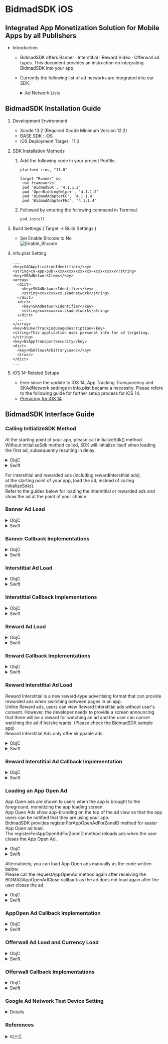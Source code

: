# BidmadSDK iOS
## Integrated App Monetization Solution for Mobile Apps by all Publishers

- Introduction
    - BidmadSDK offers Banner · Interstitial · Reward Video · Offerwall ad types. This document provides an instruction on integrating BidmadSDK into your app.
    - Currently the following list of ad networks are integrated into our SDK.
        <details markdown="1">
        <summary>Ad Network Lists</summary>
        <br>
        
        - Google Manager (Banner, Interstitial, Reward Video)
        - Google Admob (Banner, Interstitial, Reward Video, Rewarded Interstitial, App Open)
        - Pangle (Banner, Interstitial, Reward Video)
        - AppLovin (Reward Video)
        - UnityAds (Reward Video, Banner)
        - Facebook Audience Network (Banner, Interstitial, Reward Video)
        - AdColony (Banner, Interstitial, Reward Video)
        - ADOPAtom (Interstitial, Reward Video)
        - AdFit (Banner)
        - Tapjoy (Offerwall)
        - Fyber (Banner, Interstitial, Reward Video)
        </details>
        
## BidmadSDK Installation Guide

1. Development Environment
    - Xcode 13.2 (Required Xcode Minimum Version 12.2)
    - BASE SDK : iOS
    - iOS Deployment Target : 11.0
2. SDK Installation Methods<br>
    1. Add the following code in your project Podfile.

        ```
        platform :ios, "11.0"

        target "Runner" do
         use_frameworks!
         pod 'BidmadSDK', '4.1.1.2'
         pod 'OpenBiddingHelper', '4.1.1.2'
         pod 'BidmadAdapterFC', '4.1.1.4'
         pod 'BidmadAdapterFNC', '4.1.1.4'
        ```

    2. Followed by entering the following command in Terminal.

        ```
        pod install
        ```

3. Build Settings ( Target → Build Settings )<br>
    - Set Enable Bitcode to No<br>
        ![Enable_Bitcode](https://i.imgur.com/aXOBmr1.png)<br>
4. info.plist Setting

    ```
    ...
    <key>GADApplicationIdentifier</key> 
    <string>ca-app-pub-xxxxxxxxxxxxxxxx~xxxxxxxxxx</string>
    <key>SKAdNetworkItems</key>
    <array>
      <dict>
        <key>SKAdNetworkIdentifier</key>
        <string>xxxxxxxxxx.skadnetwork</string>
      </dict>
      <dict>
        <key>SKAdNetworkIdentifier</key>
        <string>xxxxxxxxxx.skadnetwork</string>
      </dict>
      ...
    </array>
    <key>NSUserTrackingUsageDescription</key>
    <string>This application uses personal info for ad targeting.</string>
    <key>NSAppTransportSecurity</key> 
    <dict>
      <key>NSAllowsArbitraryLoads</key> 
      <true/> 
    </dict>
    ...
    ```
    
5. iOS 14-Related Setups
    - Ever since the update to iOS 14, App Tracking Transparency and SKAdNetwork settings in info.plist became a necessity. Please refere to the following guide for further setup process for iOS 14.
    - [Preparing for iOS 14](https://github.com/bidmad/Bidmad-iOS/wiki/Preparing-for-iOS-14%5BENG%5D)

## BidmadSDK Interface Guide

### Calling InitializeSDK Method
At the starting point of your app, please call initializeSdk() method. <br>
Without initializeSdk method called, SDK will initialize itself when loading the first ad, subsequently resulting in delay. <br>

<details markdown="1">
<summary>ObjC</summary>
<br>
 
```
[BidmadCommon initializeSdk];
```
</details>

<details markdown="1">
<summary>Swift</summary>
<br>

```
BidmadCommon.initializeSdk()
```
</details>

For interstitial and rewarded ads (including rewardInterstitial ads), <br>
at the starting point of your app, load the ad, instead of calling initializeSdk(). <br>
Refer to the guides below for loading the interstitial or rewarded ads and show the ad at the point of your choice.


### Banner Ad Load

<details markdown="1">
<summary>ObjC</summary>
<br>

```
@import OpenBiddingHelper;

@interface BannerViewController : UIViewController<BIDMADOpenBiddingBannerDelegate> {
    BidmadBannerAd *bannerAd;
}
__weak IBOutlet UIView *bannerContainer;
@end

@implementation BannerViewController

- (void)viewDidLoad {

    // Please set the Zone ID before calling a banner ad.
    NSString *zoneID = @"XXXXXXXX-XXXX-XXXX-XXXX-XXXXXXXXXXXX";
    bannerAd = [[BidmadBannerAd alloc] initWith:self containerView:self.BannerContainer zoneID:zoneID];
    bannerAd.delegate = self;
    [bannerAd setRefreshInterval:[@60 integerValue]];
    
    [bannerAd load];
}
```
</details>

<details markdown="1">
<summary>Swift</summary>
<br>

```
import OpenBiddingHelper

class BannerController: UIViewController, BIDMADOpenBiddingBannerDelegate {
  var banner: BidmadBannerAd
  var bannerContainer: UIView

  override func viewDidLoad() {
  
    let zoneID = "XXXXXXXX-XXXX-XXXX-XXXX-XXXXXXXXXXXX"
    let banner = BidmadBannerAd(with: self, containerView: bannerContainer, zoneID: zoneID)
    banner.delegate = self
    banner.setRefreshInterval(60)
    
    banner.load()
  }
}
```
</details>

### Banner Callback Implementations

<details markdown="1">
<summary>ObjC</summary>
<br>

```
- (void)BIDMADOpenBiddingBannerLoad:(OpenBiddingBanner *)core {
    NSLog(@"Load");
}

- (void)BIDMADOpenBiddingBannerClick:(OpenBiddingBanner *)core {
    NSLog(@"Click");
}

- (void)BIDMADOpenBiddingBannerAllFail:(OpenBiddingBanner *)core {
    NSLog(@"All Fail");
}

- (void)BIDMADOpenBiddingBannerClosed:(OpenBiddingBanner *)core {
    NSLog(@"Closed");
}
```
</details>

<details markdown="1">
<summary>Swift</summary>
<br>

```
public func bidmadOpenBiddingBannerLoad(_ core: OpenBiddingBanner!) {
    print("Load")
}

public func bidmadOpenBiddingBannerClick(_ core: OpenBiddingBanner!) {
    print("Click")
}

public func bidmadOpenBiddingBannerClosed(_ core: OpenBiddingBanner!) {
    print("Closed")
}

public func bidmadOpenBiddingBannerAllFail(_ core: OpenBiddingBanner!) {
    print("AllFail")
}
```
</details>

### Interstitial Ad Load

<details markdown="1">
<summary>ObjC</summary>
<br>

```
@import OpenBiddingHelper;

@interface InterstitialViewController () <BIDMADOpenBiddingInterstitialDelegate> {
    BidmadInterstitialAd *interstitialAd;
}
@end

@implementation InterstitialViewController
- (void)viewDidLoad {
    
    NSString *zoneID = @"xxxxxxxx-xxxx-xxxx-xxxx-xxxxxxxxxxxx";
    interstitialAd = [[BidmadInterstitialAd alloc] initWith:self zoneID:zoneID];
    [interstitialAd setDelegate: self];
}

-(void)loadAd {
    [interstitialAd load];
   
}
...
-(void)showAd {
    if ([interstitialAd isLoaded])
        [interstitialAd show];
}
```
</details>

<details markdown="1">
<summary>Swift</summary>
<br>

```
import OpenBiddingHelper

class InterstitialController: UIViewController, BIDMADOpenBiddingInterstitialDelegate {
  var interstitialAd: BidmadInterstitialAd
   
  override func viewDidLoad() {
    let zoneID = "xxxxxxxx-xxxx-xxxx-xxxx-xxxxxxxxxxxx"
    interstitialAd = BidmadInterstitialAd(with: self, zoneID: zoneID)
    interstitialAd.delegate = self
  }
  
  func loadAd() {
      interstitialAd.load()
  }

  func showAd() {
    if interstitialAd.isLoaded() {
        interstitialAd.show()
    }
  }
}
```
</details>

### Interstitial Callback Implementations

<details markdown="1">
<summary>ObjC</summary>
<br>

```
- (void)BIDMADOpenBiddingInterstitialLoad:(OpenBiddingInterstitial *)core {
    NSLog(@"Load");
}

- (void)BIDMADOpenBiddingInterstitialShow:(OpenBiddingInterstitial *)core {
    NSLog(@"Show");
}

- (void)BIDMADOpenBiddingInterstitialClose:(OpenBiddingInterstitial *)core {
    NSLog(@"Close");
}

- (void)BIDMADOpenBiddingInterstitialAllFail:(OpenBiddingInterstitial *)core {
    NSLog(@"AllFail");
}
```
</details>

<details markdown="1">
<summary>Swift</summary>
<br>

```
public func bidmadOpenBiddingInterstitialLoad(_ core: OpenBiddingInterstitial!) {
    print("Load")
}

public func bidmadOpenBiddingInterstitialShow(_ core: OpenBiddingInterstitial!) {
    print("Show")
}

public func bidmadOpenBiddingInterstitialClose(_ core: OpenBiddingInterstitial!) {
    print("Close")
}

public func bidmadOpenBiddingInterstitialAllFail(_ core: OpenBiddingInterstitial!) {
    print("AllFail")
}
```
</details>

### Reward Ad Load

<details markdown="1">
<summary>ObjC</summary>
<br>

```
@import OpenBiddingHelper;

@interface RewardViewController () <BIDMADOpenBiddingRewardVideoDelegate> {
    BidmadRewardAd *rewardAd;
}
@end

@implementation RewardViewController

- (void)viewDidLoad {
    
    NSString *zoneID = @"xxxxxxxx-xxxx-xxxx-xxxx-xxxxxxxxxxxx";
    rewardAd = [[BidmadRewardAd alloc] initWith:self zoneID:zoneID];
    rewardAd.delegate = self;
}

-(void)loadReward {
    [rewardAd load];
}
   

-(void)showReward {
    if ([rewardAd isLoaded])
        [rewardAd show];
}
```
</details>

<details markdown="1">
<summary>Swift</summary>
<br>

```
import OpenBiddingHelper

class RewardVideoController: UIViewController, BIDMADOpenBiddingRewardVideoDelegate {
  var rewardAd: BidmadRewardAd

  override func viewDidLoad() {
    let zoneID = "xxxxxxxx-xxxx-xxxx-xxxx-xxxxxxxxxxxx"
    rewardAd = BidmadRewardAd(with: self, zoneID: zoneID)
    rewardAd.delegate = self
  }
  
  func loadAd() {
    rewardAd.load()
  }

  func showAd() {
    if rewardAd.isLoaded() {
        rewardAd.show()
    }
  }
  ...
}
```
</details>

### Reward Callback Implementations

<details markdown="1">
<summary>ObjC</summary>
<br>

```
- (void)BIDMADOpenBiddingRewardSkipped:(OpenBiddingRewardVideo *)core {
    NSLog(@"Skipped");
}

- (void)BIDMADOpenBiddingRewardVideoLoad:(OpenBiddingRewardVideo *)core {
    NSLog(@"Load");
}

- (void)BIDMADOpenBiddingRewardVideoShow:(OpenBiddingRewardVideo *)core {
    NSLog(@"Show");
}

- (void)BIDMADOpenBiddingRewardVideoClick:(OpenBiddingRewardVideo *)core {
    NSLog(@"Click");
}

- (void)BIDMADOpenBiddingRewardVideoClose:(OpenBiddingRewardVideo *)core {
    NSLog(@"Close");
}

- (void)BIDMADOpenBiddingRewardVideoSucceed:(OpenBiddingRewardVideo *)core {
    NSLog(@"Success");
}

- (void)BIDMADOpenBiddingRewardVideoAllFail:(OpenBiddingRewardVideo *)core {
    NSLog(@"All Fail");
}
```
</details>

<details markdown="1">
<summary>Swift</summary>
<br>

```
public func bidmadOpenBiddingRewardSkipped(_ core: OpenBiddingRewardVideo!) {
    print("Skipped")
}

public func bidmadOpenBiddingRewardVideoLoad(_ core: OpenBiddingRewardVideo!) {
    print("VideoLoad")
}

public func bidmadOpenBiddingRewardVideoShow(_ core: OpenBiddingRewardVideo!) {
    print("VideoShow")
}

public func bidmadOpenBiddingRewardVideoClick(_ core: OpenBiddingRewardVideo!) {
    print("VideoClick")
}

public func bidmadOpenBiddingRewardVideoClose(_ core: OpenBiddingRewardVideo!) {
    print("VideoClose")
}

public func bidmadOpenBiddingRewardVideoSucceed(_ core: OpenBiddingRewardVideo!) {
    print("VideoSucceed")
}

public func bidmadOpenBiddingRewardVideoAllFail(_ core: OpenBiddingRewardVideo!) {
    print("VideoAllFail")
}
```
</details>

### Reward Interstitial Ad Load

Reward Interstitial is a new reward-type advertising format that can provide rewarded ads when switching between pages in an app.<br>
Unlike Reward ads, users can view Reward Interstitial ads without user's consent. However,  the developer needs to provide a screen announcing that there will be a reward for watching an ad and the user can cancel watching the ad if he/she wants. (Please check the BidmadSDK sample app)<br>
Reward Interstitial Ads only offer skippable ads.<br>

<details markdown="1">
<summary>ObjC</summary>
<br>

```
@import OpenBiddingHelper;

@interface RewardInterstitialViewController : UIViewController<BIDMADRewardInterstitialDelegate>
···
@end

@implementation RewardInterstitialViewController {
    BidmadRewardInterstitialAd *rewardInterstitialAd;
}

- (void)viewDidLoad {
    rewardInterstitialAd = [[BidmadRewardInterstitialAd alloc] initWith:self zoneID:@"xxxxxxxx-xxxx-xxxx-xxxx-xxxxxxxxxxxx"];
    rewardInterstitialAd.delegate = self;
    [rewardInterstitialAd load];
}

- (void)adShow {
    if (rewardInterstitialAd.isLoaded) {
        [rewardInterstitialAd show];
    }
}
···
@
```
</details>

<details markdown="1">
<summary>Swift</summary>
<br>

```
import OpenBiddingHelper

class RewardInterstitialViewController: UIViewController, OpenBiddingRewardInterstitialDelegate {
    var rewardInterstititial: BidmadRewardInterstitialAd!
    
    override func viewDidLoad() {
        super.viewDidLoad()
        
        let zoneID = "xxxxxxxx-xxxx-xxxx-xxxx-xxxxxxxxxxxx"
        rewardInterstitialAd = BidmadRewardInterstitialAd(with: self, zoneID: zoneID)
        rewardInterstitialAd.delegate = self
        rewardInterstitialAd.load()
    }
    
    func adShow() {
        if rewardInterstitialAd.isLoaded() {
            rewardInterstitialAd.show()
        }
    }
}
```
</details>

### Reward Interstitial Ad Callback Implementation<br>

<details markdown="1">
<summary>ObjC</summary>
<br>

```
- (void)OpenBiddingRewardInterstitialLoad:(OpenBiddingRewardInterstitial *)core {
    NSLog(@"Load");
}

- (void)OpenBiddingRewardInterstitialShow:(OpenBiddingRewardInterstitial *)core {
    NSLog(@"Show");
}

- (void)OpenBiddingRewardInterstitialClick:(OpenBiddingRewardInterstitial *)core {
    NSLog(@"Click");
}

- (void)OpenBiddingRewardInterstitialClose:(OpenBiddingRewardInterstitial *)core {
    NSLog(@"Close");
}

- (void)OpenBiddingRewardInterstitialSkipped:(OpenBiddingRewardInterstitial *)core {
    NSLog(@"Skipped");
}

- (void)OpenBiddingRewardInterstitialSuccess:(OpenBiddingRewardInterstitial *)core {
    NSLog(@"Success");
}

- (void)OpenBiddingRewardInterstitialAllFail:(OpenBiddingRewardInterstitial *)core {
    NSLog(@"All Fail");
}
```
</details>

<details markdown="1">
<summary>Swift</summary>
<br>

```
public func openBiddingRewardInterstitialLoad(_ core: OpenBiddingRewardInterstitial!) {
    print("Load")
}

public func openBiddingRewardInterstitialShow(_ core: OpenBiddingRewardInterstitial!) {
    print("Show")
}

public func openBiddingRewardInterstitialClick(_ core: OpenBiddingRewardInterstitial!) {
    print("Click")
}

public func openBiddingRewardInterstitialClose(_ core: OpenBiddingRewardInterstitial!) {
    print("Close")
}

public func openBiddingRewardInterstitialSkipped(_ core: OpenBiddingRewardInterstitial!) {
    print("Skipped")
}

public func openBiddingRewardInterstitialSuccess(_ core: OpenBiddingRewardInterstitial!) {
    print("Success")
}

public func openBiddingRewardInterstitialAllFail(_ core: OpenBiddingRewardInterstitial!) {
    print("AllFail")
}
```

</details>

### Loading an App Open Ad
App Open ads are shown to users when the app is brought to the foreground, monetizing the app loading screen.<br>
App Open Ads show app-branding on the top of the ad view so that the app users can be notified that they are using your app.<br>
BidmadSDK provides registerForAppOpenAdForZoneID method for easier App Open ad load.<br>
The registerForAppOpenAdForZoneID method reloads ads when the user closes the App Open Ad.<br>

<details markdown="1">
<summary>ObjC</summary>
<br>

```
@import OpenBiddingHelper;

@interface AppDelegate () <OpenBiddingAppOpenAdDelegate>
···
@end

@implementation AppDelegate {
    BidmadAppOpenAd *appOpenAd;
}

- (BOOL)application:(UIApplication *)application didFinishLaunchingWithOptions:(NSDictionary *)launchOptions {
    self->appOpenAd = [[BidmadAppOpenAd alloc] initWith:self.window.rootViewController zoneID:@"xxxxxxxx-xxxx-xxxx-xxxx-xxxxxxxxxxxx"];
    [self->appOpenAd setDelegate: self];
    
    return YES;
}

- (void)cancelAppOpenAd {
    // If you no longer wish to load App Open ads, please deregister by calling the following method.
    if (self->appOpenAd != nil) {
        [self->appOpenAd deregisterForAppOpenAd];
    }
}
```
</details>

<details markdown="1">
<summary>Swift</summary>
<br>

```
import OpenBiddingHelper

class AppDelegate: UIResponder, UIApplicationDelegate, OpenBiddingAppOpenAdDelegate {
    var window: UIWindow?
    var appOpenAd: BidmadAppOpenAd!

    func application(_ application: UIApplication, didFinishLaunchingWithOptions launchOptions: [UIApplication.LaunchOptionsKey: Any]?) -> Bool {
        appOpenAd = BidmadAppOpenAd(with: self.window.rootViewController, zoneID: zoneID)
        appOpenAd.delegate = self
        
        return true
    }
    
    func cancelAppOpenAd {
        // If you no longer wish to load App Open ads, please deregister by calling the following method.
        appOpenAd.deregisterForAppOpenAd()
    }
}
```
</details>

Alternatively, you can load App Open ads manually as the code written below.<br>
Please call the requestAppOpenAd method again after receiving the BIDMADAppOpenAdClose callback as the ad does not load again after the user closes the ad.

<details markdown="1">
<summary>ObjC</summary>
<br>

```
@import OpenBiddingHelper;

@interface AppDelegate () <OpenBiddingAppOpenAdDelegate>
···
@end

@implementation AppDelegate {
    BidmadAppOpenAd *appOpenAd;
}

- (BOOL)application:(UIApplication *)application didFinishLaunchingWithOptions:(NSDictionary *)launchOptions {

    // Because init method automatically registers ad display, 
    // if you wish to load the ad manually, you MUST call deregisterForAppOpenAd method.
    self->appOpenAd = [[BidmadAppOpenAd alloc] initWith:self.window.rootViewController zoneID:@"xxxxxxxx-xxxx-xxxx-xxxx-xxxxxxxxxxxx"];
    [self->appOpenAd deregisterForAppOpenAd];
    [self->appOpenAd setDelegate: self];
    
    [self->appOpenAd load];
    
    return YES;
}

- (void)applicationDidBecomeActive:(UIApplication *)application {
    if ([self->appOpenAd isLoaded])
        [self->appOpenAd show];
}

// App Open Show callback, Re-Load the Ad for later use
- (void)OpenBiddingAppOpenAdShow:(OpenBiddingAppOpenAd *)core {
    NSLog(@"Show");
    [self->appOpenAd load];
}

```
</details>

<details markdown="1">
<summary>Swift</summary>
<br>

```
import OpenBiddingHelper

class AppDelegate: UIResponder, UIApplicationDelegate, OpenBiddingAppOpenAdDelegate {
    var window: UIWindow?
    var appOpenAd: BIDMADAppOpenAd!

    func application(_ application: UIApplication, didFinishLaunchingWithOptions launchOptions: [UIApplication.LaunchOptionsKey: Any]?) -> Bool {
    
        // Because init method automatically registers ad display, 
        // if you wish to load the ad manually, you MUST call deregisterForAppOpenAd method.
        let zoneID = "xxxxxxxx-xxxx-xxxx-xxxx-xxxxxxxxxxxx"
        appOpenAd = BidmadAppOpenAd(with: self.window.rootViewController, zoneID: zoneID)
        appOpenAd.deregisterForAppOpenAd()
        appOpenAd.delegate = self
        appOpenAd.load()
        
        return true
    }
    
    func applicationDidBecomeActive(_ application: UIApplication) {
        if appOpenAd.isLoaded() {
            appOpenAd.show()
        }
    }
    
    // App Open Close callback, Re-Load the Ad for later use
    public func openBiddingAppOpenAdShow(_ core: OpenBiddingAppOpenAd!) {
        offerwallAd.load()
    }
}
```
</details>

### AppOpen Ad Callback Implementation

<details markdown="1">
<summary>ObjC</summary>
<br>

```
- (void)OpenBiddingAppOpenAdLoad:(OpenBiddingAppOpenAd *)core {
    NSLog(@"Load");
}

- (void)OpenBiddingAppOpenAdShow:(OpenBiddingAppOpenAd *)core {
    NSLog(@"Show");
}

- (void)OpenBiddingAppOpenAdClick:(OpenBiddingAppOpenAd *)core {
    NSLog(@"Click");
}

- (void)OpenBiddingAppOpenAdClose:(OpenBiddingAppOpenAd *)core {
    NSLog(@"Close");
}

- (void)OpenBiddingAppOpenAdAllFail:(OpenBiddingAppOpenAd *)core code:(NSString *)error {
    NSLog(@"All Fail");
}
```
</details>

<details markdown="1">
<summary>Swift</summary>
<br>

```
public func openBiddingAppOpenAdLoad(_ core: OpenBiddingAppOpenAd!) {
    print("Load")
}

public func openBiddingAppOpenAdShow(_ core: OpenBiddingAppOpenAd!) {
    print("Show")
}

public func openBiddingAppOpenAdClick(_ core: OpenBiddingAppOpenAd!) {
    print("Click")
}

public func openBiddingAppOpenAdClose(_ core: OpenBiddingAppOpenAd!) {
    print("Close")
}

public func openBiddingAppOpenAdAllFail(_ core: OpenBiddingAppOpenAd!, code error: String!) {
    print("AllFail")
}
```
</details>

### Offerwall Ad Load and Currency Load

<details markdown="1">
<summary>ObjC</summary>
<br>

```
@import OpenBiddingHelper;

@interface OfferwallController : UIViewController<BIDMADOfferwallDelegate> {
    BidmadOfferwallAd *offerwallAd;
}
@end

- (void)viewDidLoad {
    
    [super viewDidLoad];
    
    NSLog(@"AppUI isSDKInit %d", [BIDMADOfferwall isSDKInit]);
    
    self->offerwallAd = [[BidmadOfferwallAd alloc] initWith:self zoneID:@"fb5d83af-9ef3-443e-8d8f-b97f63066683"];
    [self->offerwallAd setDelegate: self];
}

-(void)loadOfferwall {
    [self->offerwallAd load];
}

-(void)showOfferwall {
    if ([self->offerwallAd isLoaded])
        [self->offerwallAd show];
}

-(void)getCurrency {
    [self->offerwallAd getCurrencyWithCurrencyReceivalCompletion:^(BOOL isSuccess, NSInteger currencyAmount) {
        if (!isSuccess) {
            dispatch_async(dispatch_get_main_queue(), ^{
                NSLog(@"Currency Receival Failed");
                [self.offerwallCallbackDisplay setText:@"Currency Receival Failed"];
            });
            return;
        }
        
        NSLog(@"Currency Receival Success");
        [self.offerwallCallbackDisplay setText:@"Currency Receival Success"];
        [self.textCurrency setText:[NSString stringWithFormat:@"%@", [NSNumber numberWithInteger:currencyAmount]]];
    }];
}

-(void)spendCurrency:(int)amount {
    [self->offerwallAd spendCurrency:[[NSNumber numberWithInt:amount] integerValue] currencySpenditureCompletion:^(BOOL isSuccess, NSInteger currencyAmount) {
        if (!isSuccess) {
            dispatch_async(dispatch_get_main_queue(), ^{
                NSLog(@"Currency Spenditure Failed");
                [self.offerwallCallbackDisplay setText:@"Currency Spenditure Failed"];
            });
        }
        
        NSLog(@"Currency Spenditure Success");
        [self.offerwallCallbackDisplay setText:@"Currency Spenditure Success"];
        [self.textCurrency setText:[NSString stringWithFormat:@"%@", [NSNumber numberWithInteger:currencyAmount]]];
    }];
}
```
</details>

<details markdown="1">
<summary>Swift</summary>
<br>

```
import OpenBiddingHelper

class OfferwallController: UIViewController, BIDMADOfferwallDelegate {
    var offerwallAd: BidmadOfferwallAd

    override func viewDidLoad() {
        let zoneID = "xxxxxxxx-xxxx-xxxx-xxxx-xxxxxxxxxxxx"
        offerwallAd = BidmadOfferwallAd(with: self, zoneID: zoneID)
        offerwallAd.delegate = self
        offerwallAd.load()
    }

    func showAd() {
        if offerwallAd.isLoaded() {
            offerwallAd.show()
        }
    }

    func getCurrency() {
        offerwallAd.getCurrency { isSuccess, currencyAmount in
            if isSuccess {
                self.userCurrencyAmount = currencyAmount
            }
        }
    }

    func spendCurrency(amount: Int) {
        let spenditure = 3
        offerwallAd.spendCurrency(spenditure) { isSuccess, currencyAmount in
            if isSuccess {
                self.userCurrencyAmount = currencyAmount
            }
        }
    }
}
```
</details>

### Offerwall Callback Implementations

<details markdown="1">
<summary>ObjC</summary>
<br>

```
- (void)BIDMADOfferwallLoadAd:(BIDMADOfferwall *)core {
    NSLog(@"Load");
}

- (void)BIDMADOfferwallShowAd:(BIDMADOfferwall *)core {
    NSLog(@"Show");
}

- (void)BIDMADOfferwallCloseAd:(BIDMADOfferwall *)core {
    NSLog(@"Close");
}

- (void)BIDMADOfferwallFailedAd:(BIDMADOfferwall *)core {
    NSLog(@"Failed");
}

- (void)BIDMADOfferwallInitSuccess:(BIDMADOfferwall *)core {
    NSLog(@"Init Success");
}

- (void)BIDMADOfferwallInitFail:(BIDMADOfferwall *)core error:(NSString *)error {
    NSLog(@"Init Failed");
}
```
</details>

<details markdown="1">
<summary>Swift</summary>
<br>

```
public func bidmadOfferwallLoadAd(_ core: BIDMADOfferwall!) {
    print("Load")
}

public func bidmadOfferwallShowAd(_ core: BIDMADOfferwall!) {
    print("Show")
}

public func bidmadOfferwallCloseAd(_ core: BIDMADOfferwall!) {
    print("Close")
}

public func bidmadOfferwallFailedAd(_ core: BIDMADOfferwall!) {
    print("Failed")
}

public func bidmadOfferwallInitSuccess(_ core: BIDMADOfferwall!) {
    print("InitSuccess")
}

public func bidmadOfferwallInitFail(_ core: BIDMADOfferwall!, error: String!) {
    print("InitFail")
}
```
</details>

### Google Ad Network Test Device Setting
</details>
<details markdown="1">
<summary>Details</summary>
<br>

For setting the test device for Google Ad Networks, the following procedure is needed.
First, request an ad to Google, and you will be seeing the log on your console.

```
<Google> To get test ads on this device, set: GADMobileAds.sharedInstance.requestConfiguration.testDeviceIdentifiers = @[ @"xxxxxxxxxxxxxxxxxxxxxxxxxxxxxxxx" ];
```
Copy the test device ID on console and set it to the following code.
```
// ObjC
[BidmadCommon setTestDeviceId:@"xxxxxxxxxxxxxxxxxxxxxxxxxxxxxxxx"];

// Swift
BidmadCommon.setTestDeviceId("xxxxxxxxxxxxxxxxxxxxxxxxxxxxxxxx")
```

</details>

### References

</details>
<details markdown="1">
<summary>리스트</summary>
<br>

- [Class Reference for BidmadSDK-iOS](https://github.com/bidmad/Bidmad-iOS/wiki/README-ClassReference)
- Apple privacy survey ([[ENG]](https://github.com/bidmad/Bidmad-iOS/wiki/Apple-privacy-survey%5BENG%5D) | [[KOR]](https://github.com/bidmad/Bidmad-iOS/wiki/Apple-privacy-survey%5BKOR%5D))
- iOS GDPR Guide ([[ENG]](https://github.com/bidmad/Bidmad-iOS/wiki/iOS-GDPR-Guide-%5BENG%5D) | [[KOR]](https://github.com/bidmad/Bidmad-iOS/wiki/iOS-GDPR-Guide-%5BKOR%5D))
- Preparing for iOS 14 ([[ENG]](https://github.com/bidmad/Bidmad-iOS/wiki/Preparing-for-iOS-14%5BENG%5D) | [[KOR]](https://github.com/bidmad/Bidmad-iOS/wiki/Preparing-for-iOS-14%5BKOR%5D))

</details>
